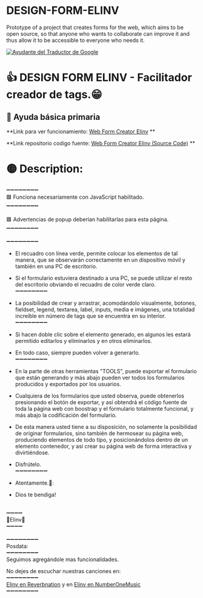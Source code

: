 # DESIGN-FORM-ELINV
Prototype of a project that creates forms for the web, which aims to be open source, so that anyone who wants to collaborate can improve it and thus allow it to be accessible to everyone who needs it.

<a href="https://www.google.com.ar/?gws_rd=ssl#q=elinv">
   <img src="./elinv.png" 
   title="Ayudante del Traductor de Google" alt="Ayudante del Traductor de Google">
</a><br>

# 👍 DESIGN FORM ELINV - Facilitador creador de tags.😁

## 💯 Ayuda básica primaria

**Link para ver funcionamiento:
[Web Form Creator Elinv](https://www.elinv.musica.ar/Web-Form-Creator/)  **

**Link repositorio codigo fuente:
[Web Form Creator Elinv (Source Code)](https://github.com/Elinv/elinv)  **

# 🟡 Description:
➖➖➖➖➖➖➖➖<br>
🟩 Funciona necesariamente con JavaScript habilitado.<br>
➖➖➖➖➖➖➖➖<br>
<br>
🟩 Advertencias de popup deberían habilitarlas para esta página.<br>
➖➖➖➖➖➖➖➖<br>
<br>
➖➖➖➖➖➖➖➖<br>
- El recuadro con línea verde, permite colocar los elementos de tal manera, 
   que se observarán correctamente en un dispositivo móvil y también en una PC de escritorio.

- Si el formulario estuviera destinado a una PC, se puede utilizar el resto del escritorio obviando el recuadro de color verde claro.<br>
➖➖➖➖➖➖➖➖
- La posibilidad de crear y arrastrar, acomodándolo visualmente, botones, fieldset, legend, textarea, label, inputs, media e imágenes, una totalidad increíble en número de tags que se encuentra en su interior.<br>
➖➖➖➖➖➖➖➖
- Si hacen doble clic sobre el elemento generado, en algunos les estará permitido editarlos y eliminarlos y en otros eliminarlos.

- En todo caso, siempre pueden volver a generarlo.<br>
➖➖➖➖➖➖➖➖
- En la parte de otras herramientas "TOOLS", puede exportar el formulario que están generando y más abajo pueden ver todos los formularios producidos y exportados por los usuarios.

- Cualquiera de los formularios que usted observa, puede obtenerlos presionando el botón de exportar, y así obtendrá el código fuente de toda la página web con boostrap y el formulario totalmente funcional, y más abajo la codificación del formulario.

- De esta manera usted tiene a su disposición, no solamente la posibilidad de originar formularios, sino también de hermosear su página web, produciendo elementos de todo tipo, y posicionándolos dentro de un elemento contenedor, y así crear su página web de forma interactiva y divirtiéndose.

- Disfrútelo.<br>
➖➖➖➖➖➖➖➖
- Atentamente.💚:
- Dios te bendiga!
<br>
➖➖➖➖<br>
🔔Elinv📣<br>
➖➖➖➖<br>
<br>
➖➖➖➖➖➖➖➖<br>
Posdata: <br>
➖➖➖➖➖➖➖➖<br>
   Seguimos agregándole mas funcionalidades.

No dejes de escuchar nuestras canciones en:<br>
➖➖➖➖➖➖➖➖<br>
[Elinv en Reverbnation](https://www.reverbnation.com/elinv/songs)
y en 
[Elinv en NumberOneMusic](https://www.n1m.com/elinv)<br>
➖➖➖➖➖➖➖➖ <br>
